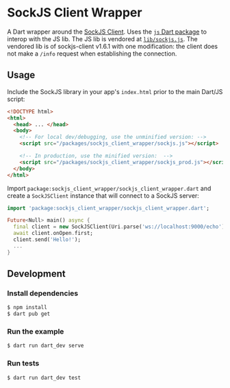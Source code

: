 # SockJS Client Wrapper

A Dart wrapper around the [SockJS Client][sockjs-client]. Uses the [`js` Dart package][js-dart-package] to interop with the JS lib. The JS lib is vendored at [`lib/sockjs.js`](./lib/sockjs.js). The vendored lib is of sockjs-client v1.6.1 with one modification: the client does not make a `/info` request when establishing the connection.

## Usage

Include the SockJS library in your app's `index.html` prior to the main Dart/JS
script:

```html
<!DOCTYPE html>
<html>
  <head> ... </head>
  <body>
    <!-- For local dev/debugging, use the unminified version: -->
    <script src="/packages/sockjs_client_wrapper/sockjs.js"></script>

    <!-- In production, use the minified version:  -->
    <script src="/packages/sockjs_client_wrapper/sockjs_prod.js"></script>
  </body>
</html>
```

Import `package:sockjs_client_wrapper/sockjs_client_wrapper.dart` and create a
`SockJSClient` instance that will connect to a SockJS server:

```dart
import 'package:sockjs_client_wrapper/sockjs_client_wrapper.dart';

Future<Null> main() async {
  final client = new SockJSClient(Uri.parse('ws://localhost:9000/echo'));
  await client.onOpen.first;
  client.send('Hello!');
  ...
}
```

## Development

### Install dependencies

```bash
$ npm install
$ dart pub get
```

### Run the example

```bash
$ dart run dart_dev serve
```

### Run tests

```bash
$ dart run dart_dev test
```

[js-dart-package]: https://pub.dartlang.org/packages/js
[sockjs-client]: https://github.com/sockjs/sockjs-client
